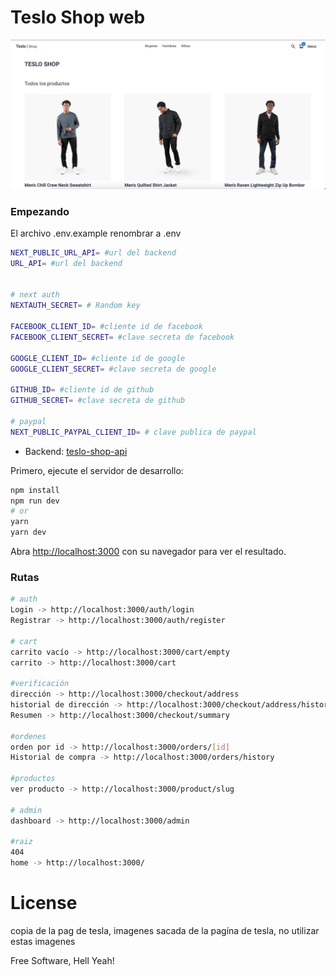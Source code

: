 # Teslo Shop web

<img src="./img.png">

### Empezando

El archivo .env.example renombrar a .env

```bash
NEXT_PUBLIC_URL_API= #url del backend
URL_API= #url del backend


# next auth
NEXTAUTH_SECRET= # Random key

FACEBOOK_CLIENT_ID= #cliente id de facebook
FACEBOOK_CLIENT_SECRET= #clave secreta de facebook

GOOGLE_CLIENT_ID= #cliente id de google
GOOGLE_CLIENT_SECRET= #clave secreta de google

GITHUB_ID= #cliente id de github
GITHUB_SECRET= #clave secreta de github

# paypal
NEXT_PUBLIC_PAYPAL_CLIENT_ID= # clave publica de paypal
```

* Backend: [teslo-shop-api](https://github.com/jonathanleivag/teslo-shop-api)

Primero, ejecute el servidor de desarrollo:

```bash
npm install
npm run dev
# or
yarn
yarn dev
```

Abra [http://localhost:3000](http://localhost:3000) con su navegador para ver el resultado.

### Rutas

```bash
# auth
Login -> http://localhost:3000/auth/login
Registrar -> http://localhost:3000/auth/register

# cart
carrito vacío -> http://localhost:3000/cart/empty
carrito -> http://localhost:3000/cart

#verificación
dirección -> http://localhost:3000/checkout/address
historial de dirección -> http://localhost:3000/checkout/address/history
Resumen -> http://localhost:3000/checkout/summary

#ordenes
orden por id -> http://localhost:3000/orders/[id]
Historial de compra -> http://localhost:3000/orders/history

#productos
ver producto -> http://localhost:3000/product/slug

# admin
dashboard -> http://localhost:3000/admin

#raiz
404
home -> http://localhost:3000/
```

# License

copia de la pag de tesla, imagenes sacada de la pagína de tesla, no utilizar estas imagenes

Free Software, Hell Yeah!